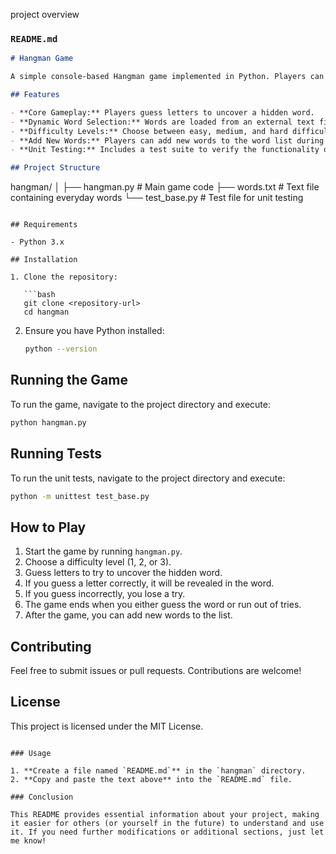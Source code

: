 project overview 

### `README.md`

```markdown
# Hangman Game

A simple console-based Hangman game implemented in Python. Players can guess letters to reveal a hidden word, while trying to avoid running out of attempts. This project demonstrates basic programming concepts including loops, conditionals, and file handling.

## Features

- **Core Gameplay:** Players guess letters to uncover a hidden word.
- **Dynamic Word Selection:** Words are loaded from an external text file (`words.txt`).
- **Difficulty Levels:** Choose between easy, medium, and hard difficulty levels, affecting the number of allowed incorrect guesses.
- **Add New Words:** Players can add new words to the word list during gameplay.
- **Unit Testing:** Includes a test suite to verify the functionality of the game components.

## Project Structure

```
hangman/
│
├── hangman.py            # Main game code
├── words.txt             # Text file containing everyday words
└── test_base.py          # Test file for unit testing
```

## Requirements

- Python 3.x

## Installation

1. Clone the repository:

   ```bash
   git clone <repository-url>
   cd hangman
   ```

2. Ensure you have Python installed:

   ```bash
   python --version
   ```

## Running the Game

To run the game, navigate to the project directory and execute:

```bash
python hangman.py
```

## Running Tests

To run the unit tests, navigate to the project directory and execute:

```bash
python -m unittest test_base.py
```

## How to Play

1. Start the game by running `hangman.py`.
2. Choose a difficulty level (1, 2, or 3).
3. Guess letters to try to uncover the hidden word.
4. If you guess a letter correctly, it will be revealed in the word.
5. If you guess incorrectly, you lose a try.
6. The game ends when you either guess the word or run out of tries.
7. After the game, you can add new words to the list.

## Contributing

Feel free to submit issues or pull requests. Contributions are welcome!

## License

This project is licensed under the MIT License.
```

### Usage

1. **Create a file named `README.md`** in the `hangman` directory.
2. **Copy and paste the text above** into the `README.md` file.

### Conclusion

This README provides essential information about your project, making it easier for others (or yourself in the future) to understand and use it. If you need further modifications or additional sections, just let me know!
